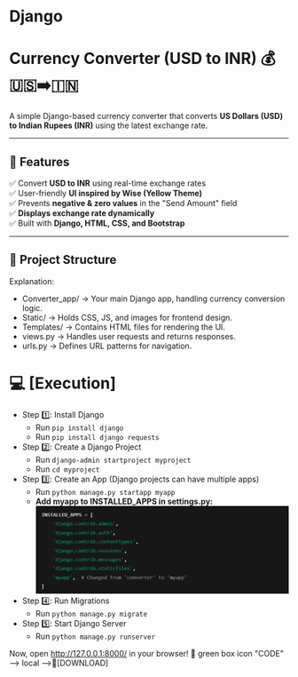 # Django
 # Currency Converter (USD to INR) 💰🇺🇸➡️🇮🇳

A simple Django-based currency converter that converts **US Dollars (USD) to Indian Rupees (INR)** using the latest exchange rate.

---

## **🚀 Features**
✅ Convert **USD to INR** using real-time exchange rates  
✅ User-friendly **UI inspired by Wise (Yellow Theme)**  
✅ Prevents **negative & zero values** in the "Send Amount" field  
✅ **Displays exchange rate dynamically**  
✅ Built with **Django, HTML, CSS, and Bootstrap**

---

## **📂 Project Structure**

Explanation:
- Converter_app/ → Your main Django app, handling currency conversion logic.
- Static/ → Holds CSS, JS, and images for frontend design.
- Templates/ → Contains HTML files for rendering the UI.
- views.py → Handles user requests and returns responses.
- urls.py → Defines URL patterns for navigation.

# **💻 [Execution]**
- Step 1️⃣: Install Django
    - Run `pip install django`
    - Run `pip install django requests`
- Step 2️⃣: Create a Django Project
    - Run `django-admin startproject myproject`
    - Run  `cd myproject` 
- Step 3️⃣: Create an App (Django projects can have multiple apps)   
    - Run `python manage.py startapp myapp`
    - **Add myapp to INSTALLED_APPS in settings.py:**
    ![alt text](image.png)
- Step 4️⃣: Run Migrations
    - Run `python manage.py migrate` 
- Step 5️⃣: Start Django Server
    - Run `python manage.py runserver` 

Now, open http://127.0.0.1:8000/ in your browser! 🎉
green box icon "CODE" --> local -->📁[DOWNLOAD]